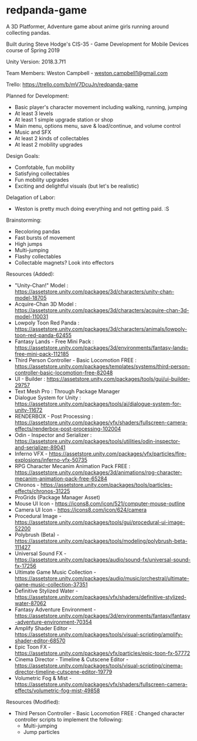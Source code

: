 # redpanda-game
A 3D Platformer, Adventure game about anime girls running around collecting pandas. 

Built during Steve Hodge's CIS-35 - Game Development for Mobile Devices course of Spring 2019

Unity Version: 2018.3.7f1

Team Members:
Weston Campbell - weston.campbell1@gmail.com

Trello: https://trello.com/b/mV7DcuJn/redpanda-game

Planned for Development:
  - Basic player's character movement including walking, running, jumping
  - At least 3 levels
  - At least 1 simple upgrade station or shop
  - Main menu, options menu, save & load/continue, and volume control
  - Music and SFX
  - At least 2 kinds of collectables
  - At least 2 mobility upgrades

Design Goals:
  - Comfotable, fun mobility
  - Satisfying collectables
  - Fun mobility upgrades
  - Exciting and delightful visuals (but let's be realistic)

Delagation of Labor:
  - Weston is pretty much doing everything and not getting paid. :S

Brainstorming:
  - Recoloring pandas
  - Fast bursts of movement
  - High jumps
  - Multi-jumping
  - Flashy collectables
  - Collectable magnets? Look into effectors

Resources (Added):
  - "Unity-Chan!" Model : https://assetstore.unity.com/packages/3d/characters/unity-chan-model-18705
  - Acquire-Chan 3D Model : https://assetstore.unity.com/packages/3d/characters/acquire-chan-3d-model-110031
  - Lowpoly Toon Red Panda : https://assetstore.unity.com/packages/3d/characters/animals/lowpoly-toon-red-panda-62455
  - Fantasy Lands - Free Mini Pack : https://assetstore.unity.com/packages/3d/environments/fantasy-lands-free-mini-pack-112185
  - Third Person Controller - Basic Locomotion FREE : https://assetstore.unity.com/packages/templates/systems/third-person-controller-basic-locomotion-free-82048
  - UI - Builder : https://assetstore.unity.com/packages/tools/gui/ui-builder-29757
  - Text Mesh Pro : Through Package Manager
  - Dialogue System for Unity : https://assetstore.unity.com/packages/tools/ai/dialogue-system-for-unity-11672
  - RENDERBOX - Post Processing : https://assetstore.unity.com/packages/vfx/shaders/fullscreen-camera-effects/renderbox-post-processing-102004
  - Odin - Inspector and Serializer : https://assetstore.unity.com/packages/tools/utilities/odin-inspector-and-serializer-89041
  - Inferno VFX - https://assetstore.unity.com/packages/vfx/particles/fire-explosions/inferno-vfx-50735
  - RPG Character Mecanim Animation Pack FREE : https://assetstore.unity.com/packages/3d/animations/rpg-character-mecanim-animation-pack-free-65284
  - Chronos - https://assetstore.unity.com/packages/tools/particles-effects/chronos-31225
  - ProGrids (Package Manager Asset)
  - Mouse UI Icon - https://icons8.com/icon/521/computer-mouse-outline
  - Camera UI Icon - https://icons8.com/icon/624/camera
  - Procedural Image - https://assetstore.unity.com/packages/tools/gui/procedural-ui-image-52200
  - Polybrush (Beta) - https://assetstore.unity.com/packages/tools/modeling/polybrush-beta-111427
  - Universal Sound FX - https://assetstore.unity.com/packages/audio/sound-fx/universal-sound-fx-17256
  - Ultimate Game Music Collection - https://assetstore.unity.com/packages/audio/music/orchestral/ultimate-game-music-collection-37351
  - Definitive Stylized Water - https://assetstore.unity.com/packages/vfx/shaders/definitive-stylized-water-87062
  - Fantasy Adventure Environment - https://assetstore.unity.com/packages/3d/environments/fantasy/fantasy-adventure-environment-70354
  - Amplify Shader Editor - https://assetstore.unity.com/packages/tools/visual-scripting/amplify-shader-editor-68570
  - Epic Toon FX - https://assetstore.unity.com/packages/vfx/particles/epic-toon-fx-57772
  - Cinema Director - Timeline & Cutscene Editor - https://assetstore.unity.com/packages/tools/visual-scripting/cinema-director-timeline-cutscene-editor-19779
  - Volumetric Fog & Mist - https://assetstore.unity.com/packages/vfx/shaders/fullscreen-camera-effects/volumetric-fog-mist-49858
  
Resources (Modified):
  - Third Person Controller - Basic Locomotion FREE : Changed character controller scripts to implement the following:
    * Multi-jumping
    * Jump particles
  
